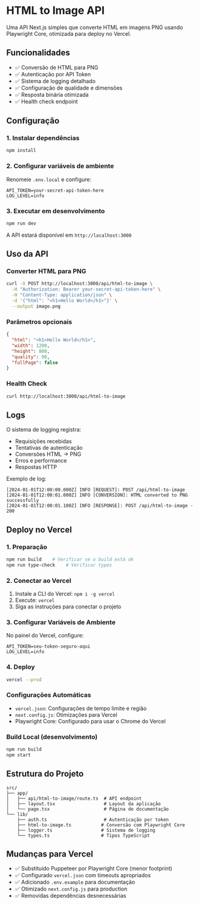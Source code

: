 # HTML to Image API

Uma API Next.js simples que converte HTML em imagens PNG usando Playwright Core, otimizada para deploy no Vercel.

## Funcionalidades

- ✅ Conversão de HTML para PNG
- ✅ Autenticação por API Token
- ✅ Sistema de logging detalhado
- ✅ Configuração de qualidade e dimensões
- ✅ Resposta binária otimizada
- ✅ Health check endpoint

## Configuração

### 1. Instalar dependências
```bash
npm install
```

### 2. Configurar variáveis de ambiente
Renomeie `.env.local` e configure:
```env
API_TOKEN=your-secret-api-token-here
LOG_LEVEL=info
```

### 3. Executar em desenvolvimento
```bash
npm run dev
```

A API estará disponível em `http://localhost:3000`

## Uso da API

### Converter HTML para PNG
```bash
curl -X POST http://localhost:3000/api/html-to-image \
  -H "Authorization: Bearer your-secret-api-token-here" \
  -H "Content-Type: application/json" \
  -d '{"html": "<h1>Hello World</h1>"}' \
  --output image.png
```

### Parâmetros opcionais
```json
{
  "html": "<h1>Hello World</h1>",
  "width": 1200,
  "height": 800,
  "quality": 90,
  "fullPage": false
}
```

### Health Check
```bash
curl http://localhost:3000/api/html-to-image
```

## Logs

O sistema de logging registra:
- Requisições recebidas
- Tentativas de autenticação
- Conversões HTML → PNG
- Erros e performance
- Respostas HTTP

Exemplo de log:
```
[2024-01-01T12:00:00.000Z] INFO [REQUEST]: POST /api/html-to-image
[2024-01-01T12:00:01.000Z] INFO [CONVERSION]: HTML converted to PNG successfully
[2024-01-01T12:00:01.100Z] INFO [RESPONSE]: POST /api/html-to-image - 200
```

## Deploy no Vercel

### 1. Preparação
```bash
npm run build    # Verificar se o build está ok
npm run type-check    # Verificar types
```

### 2. Conectar ao Vercel
1. Instale a CLI do Vercel: `npm i -g vercel`
2. Execute: `vercel`
3. Siga as instruções para conectar o projeto

### 3. Configurar Variáveis de Ambiente
No painel do Vercel, configure:
```
API_TOKEN=seu-token-seguro-aqui
LOG_LEVEL=info
```

### 4. Deploy
```bash
vercel --prod
```

### Configurações Automáticas
- `vercel.json`: Configurações de tempo limite e região
- `next.config.js`: Otimizações para Vercel
- Playwright Core: Configurado para usar o Chrome do Vercel

### Build Local (desenvolvimento)
```bash
npm run build
npm start
```

## Estrutura do Projeto

```
src/
├── app/
│   ├── api/html-to-image/route.ts  # API endpoint
│   ├── layout.tsx                  # Layout da aplicação
│   └── page.tsx                    # Página de documentação
└── lib/
    ├── auth.ts                     # Autenticação por token
    ├── html-to-image.ts           # Conversão com Playwright Core
    ├── logger.ts                  # Sistema de logging
    └── types.ts                   # Tipos TypeScript
```

## Mudanças para Vercel

- ✅ Substituído Puppeteer por Playwright Core (menor footprint)
- ✅ Configurado `vercel.json` com timeouts apropriados
- ✅ Adicionado `.env.example` para documentação
- ✅ Otimizado `next.config.js` para production
- ✅ Removidas dependências desnecessárias